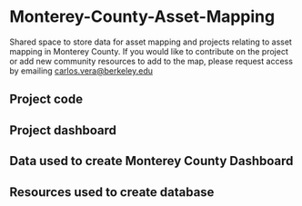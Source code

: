 # Monterey-County-Asset-Mapping
Shared space to store data for asset mapping and projects relating to asset mapping in Monterey County. If you would like to contribute on the project or add new community resources to add to the map, please request access by emailing carlos.vera@berkeley.edu

## Project code 

## Project dashboard 

## Data used to create Monterey County Dashboard 

## Resources used to create database 


